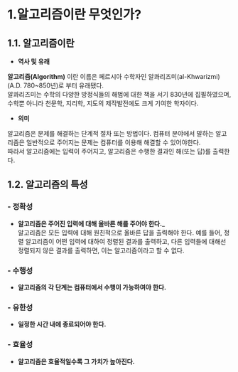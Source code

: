 # 1.알고리즘이란 무엇인가?
## 1.1. 알고리즘이란 
- __역사 및 유래__    

__알고리즘(Algorithm)__ 이란 이름은 페르시아 수학자인 알콰리즈미(al-Khwarizmi)(A.D. 780~850년)로 부터 유래됐다.   
알콰리즈미는 수학의 다양한 방정식들의 해범에 대한 책을 서기 830년에 집필하였으며, 수학뿐 아니라 천문학, 지리학, 지도의 제작발전에도 크게 기여한 학자이다.   

- __의미__   

알고리즘은 문제를 해결하는 단계적 절차 또는 방법이다. 컴퓨터 분야에서 말하는 알고리즘은 일반적으로 주어지는 문제는 컴퓨터를 이용해 해결할 수 있어야한다.    
따라서 알고리즘에는 입력이 주어지고, 알고리즘은 수행한 결과인 해(또는 답)를 출력한다.   

## 1.2. 알고리즘의 특성
### - 정확성
- __알고리즘은 주어진 입력에 대해 올바른 해를 주어야 한다.___   
알고리즘은 모든 입력에 대해 원친적으로 올바른 답을 출력해야 한다. 예를 들어, 정렬 알고리즘이 어떤 입력에 대하여 정렬된 결과를 출력하고, 다른 입력들에 대해선 정렬되지 않은 결과를 출력하면, 이는 알고리즘이라고 할 수 없다.

### - 수행성    
- __알고리즘의 각 단계는 컴퓨터에서 수행이 가능하여야 한다.__    

### - 유한성    
- __일정한 시간 내에 종료되어야 한다.__    

### - 효율성    
- __알고리즘은 효율적일수록 그 가치가 높아진다.__    
